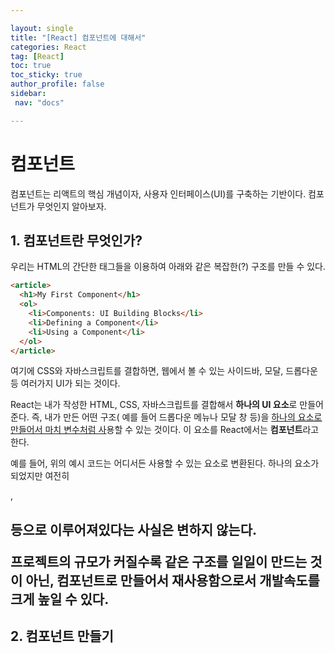 ```yaml
---

layout: single
title: "[React] 컴포넌트에 대해서"
categories: React
tag: [React]
toc: true
toc_sticky: true
author_profile: false
sidebar:
 nav: "docs"

---
```


# 컴포넌트

컴포넌트는 리액트의 핵심 개념이자, 사용자 인터페이스(UI)를 구축하는 기반이다. 컴포넌트가 무엇인지 알아보자.

## 1. 컴포넌트란 무엇인가?

우리는 HTML의 간단한 태그들을 이용하여 아래와 같은 복잡한(?) 구조를 만들 수 있다. 

```html
<article>
  <h1>My First Component</h1>
  <ol>
    <li>Components: UI Building Blocks</li>
    <li>Defining a Component</li>
    <li>Using a Component</li>
  </ol>
</article>
```

여기에 CSS와 자바스크립트를 결합하면, 웹에서 볼 수 있는 사이드바, 모달, 드롭다운 등 여러가지 UI가 되는 것이다. 

React는 내가 작성한 HTML, CSS, 자바스크립트를 결합해서 **하나의 UI 요소**로 만들어준다. 즉, 내가 만든 어떤 구조( 예를 들어 드롭다운 메뉴나 모달 창 등)을 <u>하나의 요소로 만들어서 마치 변수처럼 사</u>용할 수 있는 것이다. 이 요소를 React에서는 **컴포넌트**라고 한다. 

예를 들어, 위의 예시 코드는 어디서든 사용할 수 있는 <TableOfContents/> 요소로 변환된다. 하나의 요소가 되었지만 여전히 <article>, <h1> 등으로 이루어져있다는 사실은 변하지 않는다. 

프로젝트의 규모가 커질수록 같은 구조를 일일이 만드는 것이 아닌, **컴포넌트로 만들어서 재사용함으로서 개발속도를 크게 높일 수 있다.** 



## 2. 컴포넌트 만들기
